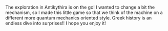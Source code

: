 The exploration in Antikythira is on the go! I wanted to change a bit the mechanism, so I made this little game so that we think of the machine on a different more quantum mechanics oriented style. Greek history is an endless dive into surprises!! I hope you enjoy it!
